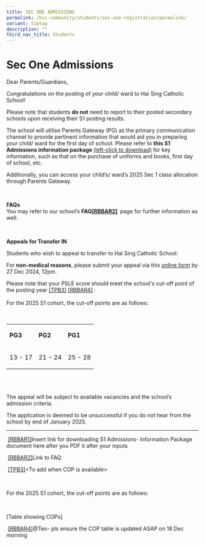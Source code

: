 ```yaml
---
title: SEC ONE ADMISSIONS
permalink: /hsc-community/students/sec-one-registration/permalink/
variant: tiptap
description: ""
third_nav_title: Students
---
```

<h1><strong>Sec One Admissions</strong></h1>
<p>Dear Parents/Guardians,</p>
<p>Congratulations on the posting of your child/ ward to Hai Sing Catholic
School!</p>
<p>Please note that students <strong>do not</strong> need to report to their
posted secondary schools upon receiving their S1 posting results.</p>
<p>The school will utilise Parents Gateway (PG) as the primary communication
channel to provide pertinent information that would aid you in preparing
your child/ ward for the first day of school. Please refer to <strong>this S1 Admissions information package </strong>
<a href="https://drive.google.com/file/d/19d474LSuPqvInhwaoii1AkObhZSLZIom/view?usp=sharing" rel="noopener nofollow" target="_blank">(left-click to download)</a><strong> </strong>for key information, such
as that on the purchase of uniforms and books, first day of school, etc.&nbsp;</p>
<p>Additionally, you can access your child’s/ ward’s 2025 Sec 1 class allocation
through Parents Gateway.&nbsp;</p>
<p>&nbsp;</p>
<p><strong>FAQs</strong>
<br>You may refer to our school’s <strong><a rel="noopener noreferrer nofollow" target="_blank">FAQ</a><a href="#_msocom_2" class="msocomanchor" rel="noopener noreferrer nofollow" target="_blank">[RBBAR2]</a>&nbsp;</strong> page
for further information as well.</p>
<p>&nbsp;</p>
<p><strong>Appeals for Transfer IN</strong>
</p>
<p>Students who wish to appeal to transfer to Hai Sing Catholic School:</p>
<p>For <strong>non-medical reasons</strong>, please submit your appeal via
this <a href="https://form.gov.sg/6191e66b57be1c00123b5cb5" rel="noopener noreferrer nofollow" target="_blank">online form</a> by
27 Dec 2024, 12pm.</p>
<p></p>
<p>Please note that your PSLE score should meet the school's cut-off point
of the posting <a rel="noopener noreferrer nofollow" target="_blank">year</a>
<a href="#_msocom_3" class="msocomanchor" rel="noopener noreferrer nofollow" target="_blank">[TPB3]</a>&nbsp;<a href="#_msocom_4" class="msocomanchor" rel="noopener noreferrer nofollow" target="_blank">[RBBAR4]</a>&nbsp;.
<br>
<br>For the 2025 S1 cohort, the cut-off points are as follows:</p>
<p>&nbsp;</p>
<table style="minWidth: 75px">
<colgroup>
<col>
<col>
<col>
</colgroup>
<tbody>
<tr>
<td rowspan="1" colspan="1">
<p><strong><a rel="noopener noreferrer nofollow" target="_blank">PG3</a></strong>
</p>
</td>
<td rowspan="1" colspan="1">
<p><strong>PG2</strong>
</p>
</td>
<td rowspan="1" colspan="1">
<p><strong>PG1</strong>
</p>
</td>
</tr>
<tr>
<td rowspan="1" colspan="1">
<p>13 - 17</p>
</td>
<td rowspan="1" colspan="1">
<p>21 - 24</p>
</td>
<td rowspan="1" colspan="1">
<p>25 - 28</p>
</td>
</tr>
</tbody>
</table>
<p>
<br>
<br>
</p>
<p>The appeal will be subject to available vacancies and the school’s admission
criteria.</p>
<p></p>
<p>The application is deemed to be unsuccessful if you do not hear from the
school by end of January 2025.&nbsp;</p>
<hr>
<p>&nbsp;<a href="#_msoanchor_1" class="msocomoff" rel="noopener noreferrer nofollow" target="_blank">[RBBAR1]</a>Insert link for downloading S1 Admissions-
Information Package document here after you PDF it after your inputs</p>
<p>&nbsp;<a href="#_msoanchor_2" class="msocomoff" rel="noopener noreferrer nofollow" target="_blank">[RBBAR2]</a>Link to FAQ</p>
<p>&nbsp;<a href="#_msoanchor_3" class="msocomoff" rel="noopener noreferrer nofollow" target="_blank">[TPB3]</a>&lt;To add when COP is available&gt;</p>
<p>&nbsp;</p>
<p>For the 2025 S1 cohort, the cut-off points are as follows:</p>
<p>&nbsp;</p>
<p>[Table showing COPs]</p>
<p>&nbsp;<a href="#_msoanchor_4" class="msocomoff" rel="noopener noreferrer nofollow" target="_blank">[RBBAR4]</a>@Teo- pls ensure the COP table is updated
ASAP on 18 Dec morning</p>